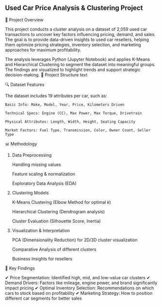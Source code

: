 ## Used Car Price Analysis & Clustering Project
📌 Project Overview

This project conducts a cluster analysis on a dataset of 2,059 used car transactions to uncover key factors influencing pricing, demand, and sales. The goal is to provide data-driven insights to used car resellers, helping them optimize pricing strategies, inventory selection, and marketing approaches for maximum profitability.

The analysis leverages Python (Jupyter Notebook) and applies K-Means and Hierarchical Clustering to segment the dataset into meaningful groups. The findings are visualized to highlight trends and support strategic decision-making.
📂 Project Structure
text


🔍 Dataset Features

The dataset includes 19 attributes per car, such as:

    Basic Info: Make, Model, Year, Price, Kilometers Driven

    Technical Specs: Engine (CC), Max Power, Max Torque, Drivetrain

    Physical Attributes: Length, Width, Height, Seating Capacity

    Market Factors: Fuel Type, Transmission, Color, Owner Count, Seller Type

📊 Methodology
1. Data Preprocessing

    Handling missing values

    Feature scaling & normalization

    Exploratory Data Analysis (EDA)

2. Clustering Models

    K-Means Clustering (Elbow Method for optimal *k*)

    Hierarchical Clustering (Dendrogram analysis)

    Cluster Evaluation (Silhouette Score, Inertia)

3. Visualization & Interpretation

    PCA (Dimensionality Reduction) for 2D/3D cluster visualization

    Comparative Analysis of different clusters

    Business Insights for resellers

🚀 Key Findings

✔ Price Segmentation: Identified high, mid, and low-value car clusters
✔ Demand Drivers: Factors like mileage, engine power, and brand significantly impact pricing
✔ Optimal Inventory Selection: Recommendations on which cars to stock based on profitability
✔ Marketing Strategy: How to position different car segments for better sales